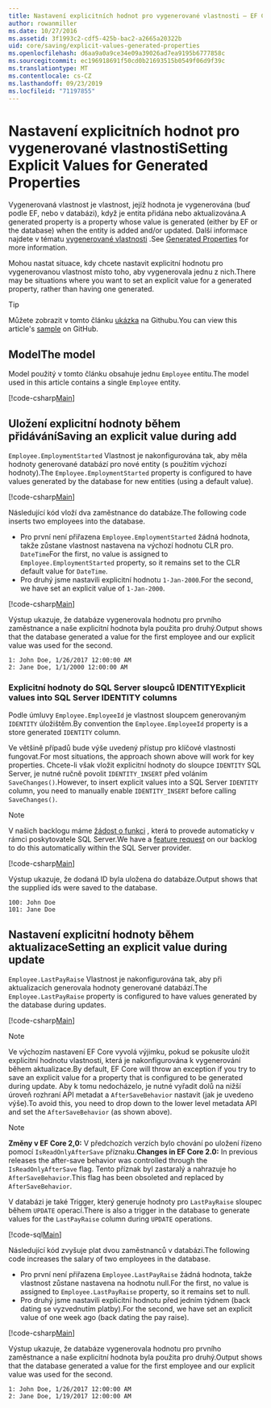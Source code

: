 ```yaml
---
title: Nastavení explicitních hodnot pro vygenerované vlastnosti – EF Core
author: rowanmiller
ms.date: 10/27/2016
ms.assetid: 3f1993c2-cdf5-425b-bac2-a2665a20322b
uid: core/saving/explicit-values-generated-properties
ms.openlocfilehash: d6aa9a0a9ce34e09a39026ad7ea9195b6777858c
ms.sourcegitcommit: ec196918691f50cd0b21693515b0549f06d9f39c
ms.translationtype: MT
ms.contentlocale: cs-CZ
ms.lasthandoff: 09/23/2019
ms.locfileid: "71197855"
---
```

# <a name="setting-explicit-values-for-generated-properties"></a><span data-ttu-id="5a89b-102">Nastavení explicitních hodnot pro vygenerované vlastnosti</span><span class="sxs-lookup"><span data-stu-id="5a89b-102">Setting Explicit Values for Generated Properties</span></span>

<span data-ttu-id="5a89b-103">Vygenerovaná vlastnost je vlastnost, jejíž hodnota je vygenerována (buď podle EF, nebo v databázi), když je entita přidána nebo aktualizována.</span><span class="sxs-lookup"><span data-stu-id="5a89b-103">A generated property is a property whose value is generated (either by EF or the database) when the entity is added and/or updated.</span></span> <span data-ttu-id="5a89b-104">Další informace najdete v tématu [vygenerované vlastnosti](../modeling/generated-properties.md) .</span><span class="sxs-lookup"><span data-stu-id="5a89b-104">See [Generated Properties](../modeling/generated-properties.md) for more information.</span></span>

<span data-ttu-id="5a89b-105">Mohou nastat situace, kdy chcete nastavit explicitní hodnotu pro vygenerovanou vlastnost místo toho, aby vygenerovala jednu z nich.</span><span class="sxs-lookup"><span data-stu-id="5a89b-105">There may be situations where you want to set an explicit value for a generated property, rather than having one generated.</span></span>

> [!TIP]  
> <span data-ttu-id="5a89b-106">Můžete zobrazit v tomto článku [ukázka](https://github.com/aspnet/EntityFramework.Docs/tree/master/samples/core/Saving/ExplicitValuesGenerateProperties/) na Githubu.</span><span class="sxs-lookup"><span data-stu-id="5a89b-106">You can view this article's [sample](https://github.com/aspnet/EntityFramework.Docs/tree/master/samples/core/Saving/ExplicitValuesGenerateProperties/) on GitHub.</span></span>

## <a name="the-model"></a><span data-ttu-id="5a89b-107">Model</span><span class="sxs-lookup"><span data-stu-id="5a89b-107">The model</span></span>

<span data-ttu-id="5a89b-108">Model použitý v tomto článku obsahuje jednu `Employee` entitu.</span><span class="sxs-lookup"><span data-stu-id="5a89b-108">The model used in this article contains a single `Employee` entity.</span></span>

[!code-csharp[Main](../../../samples/core/Saving/ExplicitValuesGenerateProperties/Employee.cs#Sample)]

## <a name="saving-an-explicit-value-during-add"></a><span data-ttu-id="5a89b-109">Uložení explicitní hodnoty během přidávání</span><span class="sxs-lookup"><span data-stu-id="5a89b-109">Saving an explicit value during add</span></span>

<span data-ttu-id="5a89b-110">`Employee.EmploymentStarted` Vlastnost je nakonfigurována tak, aby měla hodnoty generované databází pro nové entity (s použitím výchozí hodnoty).</span><span class="sxs-lookup"><span data-stu-id="5a89b-110">The `Employee.EmploymentStarted` property is configured to have values generated by the database for new entities (using a default value).</span></span>

[!code-csharp[Main](../../../samples/core/Saving/ExplicitValuesGenerateProperties/EmployeeContext.cs#EmploymentStarted)]

<span data-ttu-id="5a89b-111">Následující kód vloží dva zaměstnance do databáze.</span><span class="sxs-lookup"><span data-stu-id="5a89b-111">The following code inserts two employees into the database.</span></span>
* <span data-ttu-id="5a89b-112">Pro první není přiřazena `Employee.EmploymentStarted` žádná hodnota, takže zůstane vlastnost nastavena na výchozí hodnotu CLR pro. `DateTime`</span><span class="sxs-lookup"><span data-stu-id="5a89b-112">For the first, no value is assigned to `Employee.EmploymentStarted` property, so it remains set to the CLR default value for `DateTime`.</span></span>
* <span data-ttu-id="5a89b-113">Pro druhý jsme nastavili explicitní hodnotu `1-Jan-2000`.</span><span class="sxs-lookup"><span data-stu-id="5a89b-113">For the second, we have set an explicit value of `1-Jan-2000`.</span></span>

[!code-csharp[Main](../../../samples/core/Saving/ExplicitValuesGenerateProperties/Sample.cs#EmploymentStarted)]

<span data-ttu-id="5a89b-114">Výstup ukazuje, že databáze vygenerovala hodnotu pro prvního zaměstnance a naše explicitní hodnota byla použita pro druhý.</span><span class="sxs-lookup"><span data-stu-id="5a89b-114">Output shows that the database generated a value for the first employee and our explicit value was used for the second.</span></span>

``` Console
1: John Doe, 1/26/2017 12:00:00 AM
2: Jane Doe, 1/1/2000 12:00:00 AM
```

### <a name="explicit-values-into-sql-server-identity-columns"></a><span data-ttu-id="5a89b-115">Explicitní hodnoty do SQL Server sloupců IDENTITY</span><span class="sxs-lookup"><span data-stu-id="5a89b-115">Explicit values into SQL Server IDENTITY columns</span></span>

<span data-ttu-id="5a89b-116">Podle úmluvy `Employee.EmployeeId` je vlastnost sloupcem generovaným `IDENTITY` úložištěm.</span><span class="sxs-lookup"><span data-stu-id="5a89b-116">By convention the `Employee.EmployeeId` property is a store generated `IDENTITY` column.</span></span>

<span data-ttu-id="5a89b-117">Ve většině případů bude výše uvedený přístup pro klíčové vlastnosti fungovat.</span><span class="sxs-lookup"><span data-stu-id="5a89b-117">For most situations, the approach shown above will work for key properties.</span></span> <span data-ttu-id="5a89b-118">Chcete-li však vložit explicitní hodnoty do sloupce `IDENTITY` SQL Server, je nutné ručně povolit `IDENTITY_INSERT` před voláním `SaveChanges()`.</span><span class="sxs-lookup"><span data-stu-id="5a89b-118">However, to insert explicit values into a SQL Server `IDENTITY` column, you need to manually enable `IDENTITY_INSERT` before calling `SaveChanges()`.</span></span>

> [!NOTE]  
> <span data-ttu-id="5a89b-119">V našich backlogu máme [žádost o funkci](https://github.com/aspnet/EntityFramework/issues/703) , která to provede automaticky v rámci poskytovatele SQL Server.</span><span class="sxs-lookup"><span data-stu-id="5a89b-119">We have a [feature request](https://github.com/aspnet/EntityFramework/issues/703) on our backlog to do this automatically within the SQL Server provider.</span></span>

[!code-csharp[Main](../../../samples/core/Saving/ExplicitValuesGenerateProperties/Sample.cs#EmployeeId)]

<span data-ttu-id="5a89b-120">Výstup ukazuje, že dodaná ID byla uložena do databáze.</span><span class="sxs-lookup"><span data-stu-id="5a89b-120">Output shows that the supplied ids were saved to the database.</span></span>

``` Console
100: John Doe
101: Jane Doe
```

## <a name="setting-an-explicit-value-during-update"></a><span data-ttu-id="5a89b-121">Nastavení explicitní hodnoty během aktualizace</span><span class="sxs-lookup"><span data-stu-id="5a89b-121">Setting an explicit value during update</span></span>

<span data-ttu-id="5a89b-122">`Employee.LastPayRaise` Vlastnost je nakonfigurována tak, aby při aktualizacích generovala hodnoty generované databází.</span><span class="sxs-lookup"><span data-stu-id="5a89b-122">The `Employee.LastPayRaise` property is configured to have values generated by the database during updates.</span></span>

[!code-csharp[Main](../../../samples/core/Saving/ExplicitValuesGenerateProperties/EmployeeContext.cs#LastPayRaise)]

> [!NOTE]  
> <span data-ttu-id="5a89b-123">Ve výchozím nastavení EF Core vyvolá výjimku, pokud se pokusíte uložit explicitní hodnotu vlastnosti, která je nakonfigurována k vygenerování během aktualizace.</span><span class="sxs-lookup"><span data-stu-id="5a89b-123">By default, EF Core will throw an exception if you try to save an explicit value for a property that is configured to be generated during update.</span></span> <span data-ttu-id="5a89b-124">Aby k tomu nedocházelo, je nutné vyřadit dolů na nižší úroveň rozhraní API metadat a `AfterSaveBehavior` nastavit (jak je uvedeno výše).</span><span class="sxs-lookup"><span data-stu-id="5a89b-124">To avoid this, you need to drop down to the lower level metadata API and set the `AfterSaveBehavior` (as shown above).</span></span>

> [!NOTE]  
> <span data-ttu-id="5a89b-125">**Změny v EF Core 2,0:** V předchozích verzích bylo chování po uložení řízeno pomocí `IsReadOnlyAfterSave` příznaku.</span><span class="sxs-lookup"><span data-stu-id="5a89b-125">**Changes in EF Core 2.0:** In previous releases the after-save behavior was controlled through the `IsReadOnlyAfterSave` flag.</span></span> <span data-ttu-id="5a89b-126">Tento příznak byl zastaralý a nahrazuje ho `AfterSaveBehavior`.</span><span class="sxs-lookup"><span data-stu-id="5a89b-126">This flag has been obsoleted and replaced by `AfterSaveBehavior`.</span></span>

<span data-ttu-id="5a89b-127">V databázi je také Trigger, který generuje hodnoty pro `LastPayRaise` sloupec během `UPDATE` operací.</span><span class="sxs-lookup"><span data-stu-id="5a89b-127">There is also a trigger in the database to generate values for the `LastPayRaise` column during `UPDATE` operations.</span></span>

[!code-sql[Main](../../../samples/core/Saving/ExplicitValuesGenerateProperties/employee_UPDATE.sql)]

<span data-ttu-id="5a89b-128">Následující kód zvyšuje plat dvou zaměstnanců v databázi.</span><span class="sxs-lookup"><span data-stu-id="5a89b-128">The following code increases the salary of two employees in the database.</span></span>
* <span data-ttu-id="5a89b-129">Pro první není přiřazena `Employee.LastPayRaise` žádná hodnota, takže vlastnost zůstane nastavena na hodnotu null.</span><span class="sxs-lookup"><span data-stu-id="5a89b-129">For the first, no value is assigned to `Employee.LastPayRaise` property, so it remains set to null.</span></span>
* <span data-ttu-id="5a89b-130">Pro druhý jsme nastavili explicitní hodnotu před jedním týdnem (back dating se vyzvednutím platby).</span><span class="sxs-lookup"><span data-stu-id="5a89b-130">For the second, we have set an explicit value of one week ago (back dating the pay raise).</span></span>

[!code-csharp[Main](../../../samples/core/Saving/ExplicitValuesGenerateProperties/Sample.cs#LastPayRaise)]

<span data-ttu-id="5a89b-131">Výstup ukazuje, že databáze vygenerovala hodnotu pro prvního zaměstnance a naše explicitní hodnota byla použita pro druhý.</span><span class="sxs-lookup"><span data-stu-id="5a89b-131">Output shows that the database generated a value for the first employee and our explicit value was used for the second.</span></span>

``` Console
1: John Doe, 1/26/2017 12:00:00 AM
2: Jane Doe, 1/19/2017 12:00:00 AM
```

